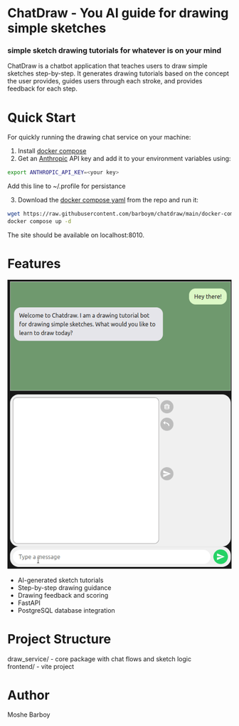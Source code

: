 
ChatDraw - You AI guide for drawing simple sketches
===================================================
### simple sketch drawing tutorials for whatever is on your mind
ChatDraw is a chatbot application that teaches users to draw simple sketches step-by-step. 
It generates drawing tutorials based on the concept the user provides, 
guides users through each stroke, and provides feedback for each step. 

Quick Start
============
For quickly running the drawing chat service on your machine: 
1. Install [docker compose](https://docs.docker.com/compose/install/)
2. Get an [Anthropic](console.anthropic.com) API key and add it to your 
 environment variables using:
 ```bash
 export ANTHROPIC_API_KEY=<your key>
 ``` 
 Add this line to ~/.profile for persistance 

3. Download the [docker compose yaml](https://raw.githubusercontent.com/barboym/chatdraw/main/docker-compose.yml) from the repo and run it:
```bash
wget https://raw.githubusercontent.com/barboym/chatdraw/main/docker-compose.yml 
docker compose up -d
```
The site should be available on localhost:8010. 

Features
=============
![features](assets/chatdraw.gif)

- AI-generated sketch tutorials
- Step-by-step drawing guidance
- Drawing feedback and scoring
- FastAPI 
- PostgreSQL database integration


Project Structure
==================
draw_service/ - core package with chat flows and sketch logic  
frontend/ - vite project

Author 
===========
Moshe Barboy
